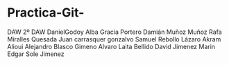 # Practica-Git-
DAW 2º DAW
DanielGodoy
Alba Gracia Portero
Damián Muñoz Muñoz
Rafa Miralles Quesada
Juan carrasquer gonzalvo
Samuel Rebollo Lázaro
Akram Alioui
Alejandro Blasco Gimeno
Alvaro Laita Bellido
David Jimenez Marin
Edgar Sole Jimenez
